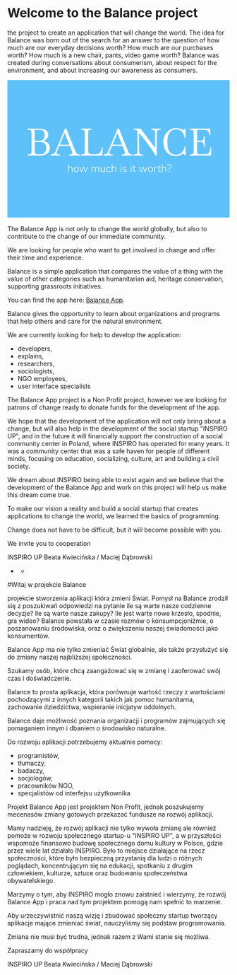 # Welcome to the Balance project

the project to create an application that will change the world. The idea for Balance was born out of the search for an answer to the question of how much are our everyday decisions worth? How much are our purchases worth? How much is a new chair, pants, video game worth? Balance was created during conversations about consumerism, about respect for the environment, and about increasing our awareness as consumers.

![Balance App!](https://raw.githubusercontent.com/DabTheMatt/balance/master/src/asets/balance2.png "Balance App L")

The Balance App is not only to change the world globally, but also to contribute to the change of our immediate community.

We are looking for people who want to get involved in change and offer their time and experience.

Balance is a simple application that compares the value of a thing with the value of other categories such as humanitarian aid, heritage conservation, supporting grassroots initiatives.

You can find the app here: [Balance App](https://dabthematt.github.io/balance/).

Balance gives the opportunity to learn about organizations and programs that help others and care for the natural environment.

We are currently looking for help to develop the application:

- developers,
- explains,
- researchers,
- sociologists,
- NGO employees,
- user interface specialists

The Balance App project is a Non Profit project, however we are looking for patrons of change ready to donate funds for the development of the app.

We hope that the development of the application will not only bring about a change, but will also help in the development of the social startup "INSPIRO UP", and in the future it will financially support the construction of a social community center in Poland, where INSPIRO has operated for many years. It was a community center that was a safe haven for people of different minds, focusing on education, socializing, culture, art and building a civil society.

We dream about INSPIRO being able to exist again and we believe that the development of the Balance App and work on this project will help us make this dream come true.

To make our vision a reality and build a social startup that creates applications to change the world, we learned the basics of programming.

Change does not have to be difficult, but it will become possible with you.

We invite you to cooperation

INSPIRO UP Beata Kwiecińska / Maciej Dąbrowski

- - 

#Witaj w projekcie Balance

projekcie stworzenia aplikacji która zmieni Świat. Pomysł na Balance zrodził się z poszukiwań odpowiedzi na pytanie ile są warte nasze codzienne decyzje? Ile są warte nasze zakupy? Ile jest warte nowe krzesło, spodnie, gra wideo? Balance powstała w czasie rozmów o konsumpcjoniźmie, o poszanowaniu środowiska, oraz o zwiększeniu naszej świadomości jako konsumentów.

Balance App ma nie tylko zmieniać Świat globalnie, ale także przysłużyć się do zmiany naszej najbliższej społeczności.

Szukamy osób, które chcą zaangażować się w zmianę i zaoferować swój czas i doświadczenie.

Balance to prosta aplikacja, która porównuje wartość rzeczy z wartościami pochodzącymi z innych kategorii takich jak pomoc humanitarna, zachowanie dziedzictwa, wspieranie inicjatyw oddolnych.

Balance daje możliwość poznania organizacji i programów zajmujących się pomaganiem innym i dbaniem o środowisko naturalne.

Do rozwoju aplikacji potrzebujemy aktualnie pomocy:

- programistów,
- tłumaczy,
- badaczy,
- socjologów,
- pracowników NGO,
- specjalistów od interfejsu użytkownika

Projekt Balance App jest projektem Non Profit, jednak poszukujemy mecenasów zmiany gotowych przekazać fundusze na rozwój aplikacji.

Mamy nadzieję, że rozwój aplikacji nie tylko wywoła zmianę ale również pomoże w rozwoju społecznego startup-u "INSPIRO UP", a w przyszłości wspomoże finansowo budowę społecznego domu kultury w Polsce, gdzie przez wiele lat działało INSPIRO. Było to miejsce działające na rzecz społeczności, które było bezpieczną przystanią dla ludzi o różnych poglądach, koncentrującym się na edukacji, spotkaniu z drugim człowiekiem, kulturze, sztuce oraz budowaniu społeczeństwa obywatelskiego.

Marzymy o tym, aby INSPIRO mogło znowu zaistnieć i wierzymy, że rozwój Balance App i praca nad tym projektem pomogą nam spełnić to marzenie.

Aby urzeczywistnić naszą wizję i zbudować społeczny startup tworzący aplikacje mające zmieniać świat, nauczyliśmy się podstaw programowania.

Zmiana nie musi być trudna, jednak razem z Wami stanie się możliwa.

Zapraszamy do współpracy

INSPIRO UP Beata Kwiecińska / Maciej Dąbrowski

